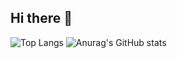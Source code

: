 ## Hi there 👋


![Top Langs](https://github-readme-stats.vercel.app/api/top-langs/?username=choppeer6)
![Anurag's GitHub stats](https://github-readme-stats.vercel.app/api?username=choppeer6)

<!--
**choppeer6/choppeer6** is a ✨ _special_ ✨ repository because its `README.md` (this file) appears on your GitHub profile.

Here are some ideas to get you started:

- 🔭 I’m currently working on ...
- 🌱 I’m currently learning ...
- 👯 I’m looking to collaborate on ...
- 🤔 I’m looking for help with ...
- 💬 Ask me about ...
- 📫 How to reach me: ...
- 😄 Pronouns: ...
- ⚡ Fun fact: ...
-->
